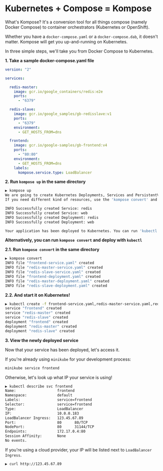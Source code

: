 # Kubernetes + Compose = Kompose

What's Kompose? It's a conversion tool for all things compose (namely Docker Compose) to container orchestrators (Kubernetes or OpenShift).

Whether you have a `docker-compose.yaml` or a `docker-compose.dab`, it doesn't matter. Kompose will get you up-and-running on Kubernetes.

In three simple steps, we'll take you from Docker Compose to Kubernetes.

__1. Take a sample docker-compose.yaml file__

```yaml
version: "2"

services:

  redis-master:
    image: gcr.io/google_containers/redis:e2e 
    ports:
      - "6379"

  redis-slave:
    image: gcr.io/google_samples/gb-redisslave:v1
    ports:
      - "6379"
    environment:
      - GET_HOSTS_FROM=dns

  frontend:
    image: gcr.io/google-samples/gb-frontend:v4
    ports:
      - "80:80"
    environment:
      - GET_HOSTS_FROM=dns
    labels:
      kompose.service.type: LoadBalancer
```

__2. Run `kompose up` in the same directory__ 

```bash
▶ kompose up
We are going to create Kubernetes Deployments, Services and PersistentVolumeClaims for your Dockerized application. 
If you need different kind of resources, use the 'kompose convert' and 'kubectl create -f' commands instead. 

INFO Successfully created Service: redis          
INFO Successfully created Service: web            
INFO Successfully created Deployment: redis       
INFO Successfully created Deployment: web         

Your application has been deployed to Kubernetes. You can run 'kubectl get deployment,svc,pods,pvc' for details.
```

__Alternatively, you can run `kompose convert` and deploy with `kubectl`__

__2.1. Run `kompose convert` in the same directory__

```bash
▶ kompose convert                           
INFO file "frontend-service.yaml" created         
INFO file "redis-master-service.yaml" created     
INFO file "redis-slave-service.yaml" created      
INFO file "frontend-deployment.yaml" created      
INFO file "redis-master-deployment.yaml" created  
INFO file "redis-slave-deployment.yaml" created   
```

__2.2. And start it on Kubernetes!__

```bash
▶ kubectl create -f frontend-service.yaml,redis-master-service.yaml,redis-slave-service.yaml,frontend-deployment.yaml,redis-master-deployment.yaml,redis-slave-deployment.yaml
service "frontend" created
service "redis-master" created
service "redis-slave" created
deployment "frontend" created
deployment "redis-master" created
deployment "redis-slave" created
```

__3. View the newly deployed service__

Now that your service has been deployed, let's access it.

If you're already using `minikube` for your development process:

```bash
minikube service frontend
```

Otherwise, let's look up what IP your service is using!

```sh
▶ kubectl describe svc frontend
Name:                   frontend
Namespace:              default
Labels:                 service=frontend
Selector:               service=frontend
Type:                   LoadBalancer
IP:                     10.0.0.183
LoadBalancer Ingress:   123.45.67.89
Port:                   80      80/TCP
NodePort:               80      31144/TCP
Endpoints:              172.17.0.4:80
Session Affinity:       None
No events.

```

If you're using a cloud provider, your IP will be listed next to `LoadBalancer Ingress`.

```sh
▶ curl http://123.45.67.89
```
